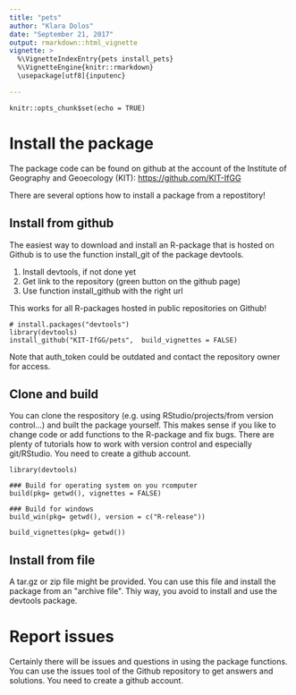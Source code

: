 ```yaml
---
title: "pets"
author: "Klara Dolos"
date: "September 21, 2017"
output: rmarkdown::html_vignette
vignette: >
  %\VignetteIndexEntry{pets install_pets}
  %\VignetteEngine{knitr::rmarkdown}
  \usepackage[utf8]{inputenc}

---
```


```{r setup, include=FALSE}
knitr::opts_chunk$set(echo = TRUE)
```

# Install the package
The package code can be found on github at the account of the Institute of Geography and Geoecology (KIT): https://github.com/KIT-IfGG

There are several options how to install a package from a repostitory!

## Install from github

The easiest way to download and install an R-package that is hosted on Github is to use the function install_git of the package devtools.
1. Install devtools, if not done yet
2. Get link to the repository (green button on the github page)
3. Use function install_github with the right url

This works for all R-packages hosted in public repositories on Github!


```{r install_github, echo=TRUE, message=FALSE, warning=FALSE, results="hide"}
# install.packages("devtools")
library(devtools)
install_github("KIT-IfGG/pets",  build_vignettes = FALSE)

```
Note that auth_token could be outdated and contact the repository owner for access.

## Clone and build
You can clone the respository (e.g. using RStudio/projects/from version control...) and built the package yourself. This makes sense if you like to change code or add functions to the R-package and fix bugs. There are plenty of tutorials how to work with version control and especially git/RStudio. You need to create a github account.

```{r install_github, echo=TRUE, message=FALSE, warning=FALSE, results="hide"}
library(devtools)

### Build for operating system on you rcomputer
build(pkg= getwd(), vignettes = FALSE)

### Build for windows
build_win(pkg= getwd(), version = c("R-release"))

build_vignettes(pkg= getwd())
```

## Install from file

A tar.gz or zip file might be provided. You can use this file and install the package from an "archive file". Thiy way, you avoid to install and use the devtools package.

# Report issues
Certainly there will be issues and questions in using the package functions. You can use the issues tool of the Github repository to get answers and solutions. You need to create a github account.
